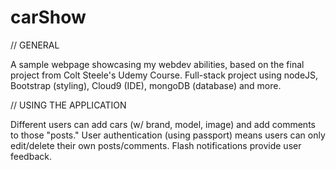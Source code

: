# carShow

// GENERAL

A sample webpage showcasing my webdev abilities, based on the final project from Colt Steele's Udemy Course.
Full-stack project using nodeJS, Bootstrap (styling), Cloud9 (IDE), mongoDB (database) and more.

// USING THE APPLICATION

Different users can add cars (w/ brand, model, image) and add comments to those "posts." 
User authentication (using passport) means users can only edit/delete their own posts/comments.
Flash notifications provide user feedback.
